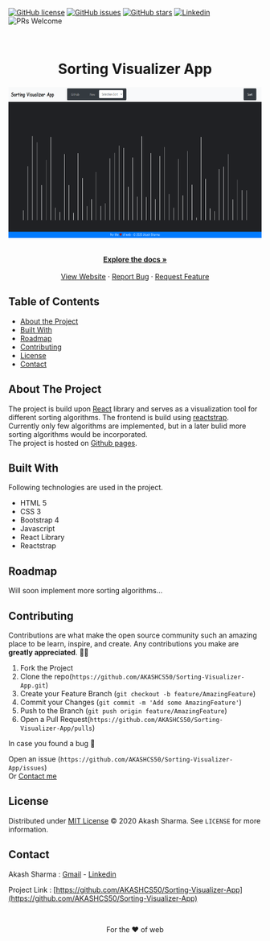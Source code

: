 [![GitHub license](https://img.shields.io/github/license/AKASHCS50/Sorting-Visualizer-App)](https://github.com/AKASHCS50/Sorting-Visualizer-App/blob/master/LICENSE)
[![GitHub issues](https://img.shields.io/github/issues/AKASHCS50/Sorting-Visualizer-App)](https://github.com/AKASHCS50/Sorting-Visualizer-App/issues)
[![GitHub stars](https://img.shields.io/github/stars/AKASHCS50/Sorting-Visualizer-App)](https://github.com/AKASHCS50/Sorting-Visualizer-App/stargazers)
[![Linkedin](https://img.shields.io/badge/opensource-linkedin-blue.svg?style=flat-square)](https://www.linkedin.com/in/akash-sharma-1a5433178/)
![PRs Welcome](https://img.shields.io/badge/PRs-welcome-brightgreen.svg?style=flat-square)


<!-- PROJECT LOGO -->
<br />


<h1 align="center">Sorting Visualizer App</h1>
    
<p align="center">   
<img src="https://github.com/AKASHCS50/Sorting-Visualizer-App/blob/master/sorting-visualizer-app/public/Screenshot%20(219).png" 
width="600" height="300">
</p>
<p align="center">
    <br />
    <a href="https://github.com/AKASHCS50/Sorting-Visualizer-App/blob/master/README.md"><strong>Explore the docs »</strong></a>
    <br />
    <br />
    <a href="https://akashcs50.github.io/Sorting-Visualizer-App/index.html">View Website</a>
    ·
    <a href="https://github.com/AKASHCS50/Sorting-Visualizer-App/issues">Report Bug</a>
    ·
    <a href="https://github.com/AKASHCS50/Sorting-Visualizer-App/issues">Request Feature</a>
</p>



<!-- TABLE OF CONTENTS -->
## Table of Contents

* [About the Project](#about-the-project)
* [Built With](#built-with)
* [Roadmap](#roadmap)
* [Contributing](#contributing)
* [License](#license)
* [Contact](#contact)



<!-- ABOUT THE PROJECT -->
## About The Project
The project is build upon [React](https://reactjs.org/) library and serves as a visualization tool for different sorting
algorithms. The frontend is build using [reactstrap](https://reactstrap.github.io/). Currently only few algorithms are implemented, but
in a later bulid more sorting algorithms would be incorporated.
<br/>
The project is hosted on [Github pages](https://akashcs50.github.io/Sorting-Visualizer-App/index.html).



## Built With
Following technologies are used in the project.
* HTML 5
* CSS 3
* Bootstrap 4
* Javascript
* React Library
* Reactstrap

<!-- ROADMAP -->
## Roadmap

Will soon implement more sorting algorithms...


<!-- CONTRIBUTING -->
## Contributing

Contributions are what make the open source community such an amazing place to be learn, inspire, and create. Any contributions you make are **greatly appreciated**. 🙌🙌

1. Fork the Project
2. Clone the repo(`https://github.com/AKASHCS50/Sorting-Visualizer-App.git`)
3. Create your Feature Branch (`git checkout -b feature/AmazingFeature`)
4. Commit your Changes (`git commit -m 'Add some AmazingFeature'`)
5. Push to the Branch (`git push origin feature/AmazingFeature`)
6. Open a Pull Request(`https://github.com/AKASHCS50/Sorting-Visualizer-App/pulls`)

In case you found a bug 🐛

Open an issue (`https://github.com/AKASHCS50/Sorting-Visualizer-App/issues`)<br/>
Or
 [Contact me](#contact)

<!-- LICENSE -->
## License

Distributed under [MIT License](https://github.com/AKASHCS50/Sorting-Visualizer-App/blob/master/LICENSE) © 2020 Akash Sharma. See `LICENSE` for more information.



<!-- CONTACT -->
## Contact

Akash Sharma :  [Gmail](mailto:akcount121@gmail.com) -   [Linkedin](https://www.linkedin.com/in/akash-sharma-1a5433178/)


Project Link : [https://github.com/AKASHCS50/Sorting-Visualizer-App](https://github.com/AKASHCS50/Sorting-Visualizer-App)

<br/>
<p align="center">
For the ❤ of web
 </p>





